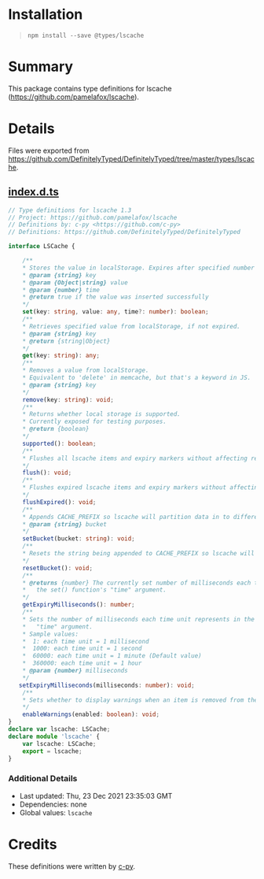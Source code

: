 # Installation
> `npm install --save @types/lscache`

# Summary
This package contains type definitions for lscache (https://github.com/pamelafox/lscache).

# Details
Files were exported from https://github.com/DefinitelyTyped/DefinitelyTyped/tree/master/types/lscache.
## [index.d.ts](https://github.com/DefinitelyTyped/DefinitelyTyped/tree/master/types/lscache/index.d.ts)
````ts
// Type definitions for lscache 1.3
// Project: https://github.com/pamelafox/lscache
// Definitions by: c-py <https://github.com/c-py>
// Definitions: https://github.com/DefinitelyTyped/DefinitelyTyped

interface LSCache {

    /**
    * Stores the value in localStorage. Expires after specified number of minutes.
    * @param {string} key
    * @param {Object|string} value
    * @param {number} time
    * @return true if the value was inserted successfully
    */
    set(key: string, value: any, time?: number): boolean;
    /**
    * Retrieves specified value from localStorage, if not expired.
    * @param {string} key
    * @return {string|Object}
    */
    get(key: string): any;
    /**
    * Removes a value from localStorage.
    * Equivalent to 'delete' in memcache, but that's a keyword in JS.
    * @param {string} key
    */
    remove(key: string): void;
    /**
    * Returns whether local storage is supported.
    * Currently exposed for testing purposes.
    * @return {boolean}
    */
    supported(): boolean;
    /**
    * Flushes all lscache items and expiry markers without affecting rest of localStorage
    */
    flush(): void;
    /**
    * Flushes expired lscache items and expiry markers without affecting rest of localStorage
    */
    flushExpired(): void;
    /**
    * Appends CACHE_PREFIX so lscache will partition data in to different buckets.
    * @param {string} bucket
    */
    setBucket(bucket: string): void;
    /**
    * Resets the string being appended to CACHE_PREFIX so lscache will use the default storage behavior.
    */
    resetBucket(): void;
    /**
    * @returns {number} The currently set number of milliseconds each time unit represents in
    *   the set() function's "time" argument.
    */
    getExpiryMilliseconds(): number;
    /**
    * Sets the number of milliseconds each time unit represents in the set() function's
    *   "time" argument.
    * Sample values:
    *  1: each time unit = 1 millisecond
    *  1000: each time unit = 1 second
    *  60000: each time unit = 1 minute (Default value)
    *  360000: each time unit = 1 hour
    * @param {number} milliseconds
    */
   setExpiryMilliseconds(milliseconds: number): void;
    /**
    * Sets whether to display warnings when an item is removed from the cache or not.
    */
    enableWarnings(enabled: boolean): void;
}
declare var lscache: LSCache;
declare module 'lscache' {
    var lscache: LSCache;
    export = lscache;
}

````

### Additional Details
 * Last updated: Thu, 23 Dec 2021 23:35:03 GMT
 * Dependencies: none
 * Global values: `lscache`

# Credits
These definitions were written by [c-py](https://github.com/c-py).
